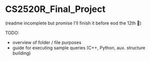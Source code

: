 # CS2520R_Final_Project
(readme incomplete but promise I'll finish it before eod the 12th 🙏)


TODO: 
* overview of folder / file purposes
* guide for executing sample queries (C++, Python, aux. structure building)
